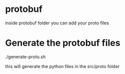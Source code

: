 # protobuf
inside protobuf folder you can add your proto files

# Generate the protobuf files
./generate-proto.sh

this will generate the python files in the src/proto folder
